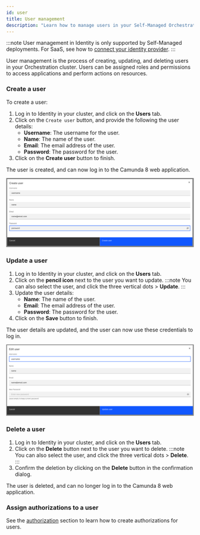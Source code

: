 ```yaml
---
id: user
title: User management
description: "Learn how to manage users in your Self-Managed Orchestration cluster."
---
```


:::note
User management in Identity is only supported by Self-Managed deployments. For SaaS, see how to [connect your identity provider](/components/console/manage-organization/external-sso.md).
:::

User management is the process of creating, updating, and deleting users in your Orchestration cluster. Users can be assigned roles and permissions to access applications and perform actions on resources.

### Create a user

To create a user:

1. Log in to Identity in your cluster, and click on the **Users** tab.
2. Click on the `Create user` button, and provide the following the user details:
   - **Username**: The username for the user.
   - **Name**: The name of the user.
   - **Email**: The email address of the user.
   - **Password**: The password for the user.
3. Click on the **Create user** button to finish.

The user is created, and can now log in to the Camunda 8 web application.

![identity-create-user-tab](./img/create-user-tab.png)

### Update a user

1. Log in to Identity in your cluster, and click on the **Users** tab.
2. Click on the **pencil icon** next to the user you want to update.
   :::note
   You can also select the user, and click the three vertical dots > **Update**.
   :::
3. Update the user details:
   - **Name**: The name of the user.
   - **Email**: The email address of the user.
   - **Password**: The password for the user.
4. Click on the **Save** button to finish.

The user details are updated, and the user can now use these credentials to log in.

![identity-update-user-tab](./img/update-user-tab.png)

### Delete a user

1. Log in to Identity in your cluster, and click on the **Users** tab.
2. Click on the **Delete** button next to the user you want to delete.
   :::note
   You can also select the user, and click the three vertical dots > **Delete**.
   :::
3. Confirm the deletion by clicking on the **Delete** button in the confirmation dialog.

The user is deleted, and can no longer log in to the Camunda 8 web application.

### Assign authorizations to a user

See the [authorization](./authorization.md) section to learn how to create authorizations for users.
